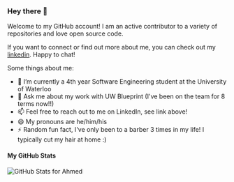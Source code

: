 ### Hey there 👋

Welcome to my GitHub account! I am an active contributor to a variety of repositories and love open source code.

If you want to connect or find out more about me, you can check out my [linkedin](https://www.linkedin.com/in/ahmedhamodi/). Happy to chat!

Some things about me:
- 🔭 I’m currently a 4th year Software Engineering student at the University of Waterloo
- 💬 Ask me about my work with UW Blueprint (I've been on the team for 8 terms now!!)
- 📫 Feel free to reach out to me on LinkedIn, see link above!
- 😄 My pronouns are he/him/his
- ⚡ Random fun fact, I've only been to a barber 3 times in my life! I typically cut my hair at home :)

#### My GitHub Stats

![GitHub Stats for Ahmed](https://github-readme-stats.vercel.app/api?username=ahmedhamodi&show_icons=true&theme=merko&count_private=true)
